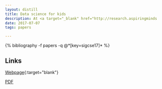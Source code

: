 ```yaml
---
layout: distill
title: Data science for kids
description: At <a target="_blank" href="http://research.aspiringminds.com/">Aspiring Minds</a>, we also started a fun side project where we introduced concepts in data science to high school students. It was a great deal of fun putting together fun exercises and a lesson plan. Check out our webpage <a href="http://www.datasciencekids.org/p/home-page.html">datasciencekids.org</a> for details!
date: 2017-07-07
tags: papers

---
```

<div class="publications">
    {% bibliography -f papers -q @*[key=sigcse17]* %}

</div>


## Links
[Webpage](http://www.datasciencekids.org/p/home-page.html){:target="blank"}

[PDF](/assets/papers/sigcse_17.pdf)

